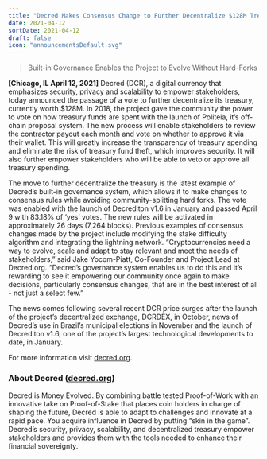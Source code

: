 ```yaml
---
title: "Decred Makes Consensus Change to Further Decentralize $128M Treasury"
date: 2021-04-12
sortDate: 2021-04-12
draft: false
icon: "announcementsDefault.svg"
---
```


> Built-in Governance Enables the Project to Evolve Without Hard-Forks

**[Chicago, IL April 12, 2021]**  Decred (DCR), a digital currency that
emphasizes security, privacy and scalability to empower stakeholders, today
announced the passage of a vote to further decentralize its treasury, currently
worth $128M. In 2018, the project gave the community the power to vote on how
treasury funds are spent with the launch of Politeia, it’s off-chain proposal
system. The new process will enable stakeholders to review the contractor payout
each month and vote on whether to approve it via their wallet. This will greatly
increase the transparency of treasury spending and eliminate the risk of
treasury fund theft, which improves security. It will also further empower
stakeholders who will be able to veto or approve all treasury spending.

The move to further decentralize the treasury is the latest example of Decred’s
built-in governance system, which allows it to make changes to consensus rules
while avoiding community-splitting hard forks. The vote was enabled with the
launch of Decrediton v1.6 in January and passed April 9 with 83.18% of ‘yes’
votes. The new rules will be activated in approximately 26 days (7,264 blocks).
Previous examples of consensus changes made by the project include modifying the
stake difficulty algorithm and integrating the lightning network.
“Cryptocurrencies need a way to evolve, scale and adapt to stay relevant and
meet the needs of stakeholders,” said Jake Yocom-Piatt, Co-Founder and Project
Lead at Decred.org. “Decred’s governance system enables us to do this and it’s
rewarding to see it empowering our community once again to make decisions,
particularly consensus changes, that are in the best interest of all - not just
a select few.”

The news comes following several recent DCR price surges after the launch of the
project’s decentralized exchange, DCRDEX, in October, news of Decred’s use in
Brazil’s municipal elections in November and the launch of Decrediton v1.6, one
of the project’s largest technological developments to date, in January.

For more information visit [decred.org](https://decred.org/).

### About Decred ([decred.org](https://decred.org))

Decred is Money Evolved. By combining battle tested Proof-of-Work with an
innovative take on Proof-of-Stake that places coin holders in charge of shaping
the future, Decred is able to adapt to challenges and innovate at a rapid pace.
You acquire influence in Decred by putting “skin in the game”. Decred’s
security, privacy, scalability, and decentralized treasury empower stakeholders
and provides them with the tools needed to enhance their financial sovereignty.
